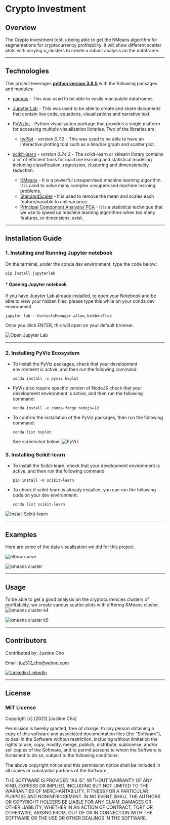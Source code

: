 # **Crypto Investment**

## Overview

The Crypto Investment tool is being able to get the KMeans algorithm for segmentations for cryptocurrency profitability. It will show different scatter plots with varying n_clusters to create a robust analysis on the dataframe.

---

## Technologies

This project leverages **[python version 3.8.5](https://www.python.org/downloads/)** with the following packages and modules:

* [pandas](https://pandas.pydata.org/docs/) - This was used to be able to easily manipulate dataframes.

* [Jupyter Lab](https://jupyterlab.readthedocs.io/en/stable/) - This was used to be able to create and share documents that contain live code, equations, visualizations and narrative text.

* [PyVizlot](https://pyviz.org/) -  Python visualization package that provides a single platform for accessing multiple visualization libraries. Two of the libraries are:

    * [hvPlot](https://hvplot.holoviz.org/index.html) - *version  0.7.2* - This was used to be able to have an interactive plotting tool such as a line/bar graph and scatter plot.

* [scikit-learn](https://scikit-learn.org/stable/) - *version 0.24.2* - The scikit-learn or sklearn library contains a lot of efficient tools for machine learning and statistical modeling including classification, regression, clustering and dimensionality reduction.
    * [KMeans](https://scikit-learn.org/stable/modules/generated/sklearn.cluster.KMeans.html) -  It is a powerful unsupervised machine learning algorithm. It is used to solve many complex unsupervised machine learning problems.
    * [StandardScaler](https://scikit-learn.org/stable/modules/generated/sklearn.preprocessing.StandardScaler.html) - It is used to remove the mean and scales each feature/variable to unit variance.
    * [Principal Component Analysis/ PCA](https://scikit-learn.org/stable/modules/generated/sklearn.decomposition.PCA.html) - It is a statistical technique that we use to speed up machine learning algorithms when too many features, or dimensions, exist. 

---
## Installation Guide

### 1. Installing and Running Jupyter notebook

On the terminal, under the conda dev environment, type the code below:

`pip install jupyterlab`

#### * Opening Jupyter notebook

If you have Jupyter Lab already installed, to open your Notebook and be able to view your hidden files, please type this while on your conda dev environment:

`jupyter lab --ContentsManager.allow_hidden=True` 

Once you click ENTER, this will open on your default browser.

![Open Jupyter Lab](./Images/open_jupyter_lab_with_hidden_files.jpeg)

---

### 2. Installing PyViz Ecosystem

 - To install the PyViz packages, check that your development environment is active, and then run the following command:

    `conda install -c pyviz hvplot`

- PyViz also require specific version of NodeJS check that your development environment is active, and then run the following command:

    `conda install -c conda-forge nodejs=12`

- To confirm the installation of the PyViz packages, then run the following command:

    `conda list hvplot`
    
    See screenshot below:
![PyViz](./Images/conda_plotly.jpeg)

### 3. Installing Scikit-learn
- To install the Scikit-learn, check that your development environment is active, and then run the following command:

    `pip install -U scikit-learn`

- To check if scikit-learn is already installed, you can run the following code on your dev environment:

    `conda list scikit-learn`

![Install Scikit-learn](./Images/install_scikit_learn.jpeg)   


---
## Examples

Here are some of the data visualization we did for this project.

![elbow curve](./Images/elbow_curve.jpeg)

![kmeans cluster](./Images/kmeans_clusters.jpeg)


---

## Usage

To be able to get a good analysis on the cryptocurrencies clusters of profitability, we create various scatter plots with differing KMeans cluster.
![kmeans cluster k4](./Images/clusterK4.jpeg)

![kmeans cluster k5](./Images/clusterK5.jpeg)


---

## Contributors

Contributed by: Justine Cho

Email: juz317_cho@yahoo.com

[![Linkedin](https://i.stack.imgur.com/gVE0j.png) LinkedIn](https://www.linkedin.com/in/justinecho)

---

## License

### **MIT License**

Copyright (c) [2021] [Justine Cho]

Permission is hereby granted, free of charge, to any person obtaining a copy
of this software and associated documentation files (the "Software"), to deal
in the Software without restriction, including without limitation the rights
to use, copy, modify, merge, publish, distribute, sublicense, and/or sell
copies of the Software, and to permit persons to whom the Software is
furnished to do so, subject to the following conditions:

The above copyright notice and this permission notice shall be included in all
copies or substantial portions of the Software.

THE SOFTWARE IS PROVIDED "AS IS", WITHOUT WARRANTY OF ANY KIND, EXPRESS OR
IMPLIED, INCLUDING BUT NOT LIMITED TO THE WARRANTIES OF MERCHANTABILITY,
FITNESS FOR A PARTICULAR PURPOSE AND NONINFRINGEMENT. IN NO EVENT SHALL THE
AUTHORS OR COPYRIGHT HOLDERS BE LIABLE FOR ANY CLAIM, DAMAGES OR OTHER
LIABILITY, WHETHER IN AN ACTION OF CONTRACT, TORT OR OTHERWISE, ARISING FROM,
OUT OF OR IN CONNECTION WITH THE SOFTWARE OR THE USE OR OTHER DEALINGS IN THE
SOFTWARE.
